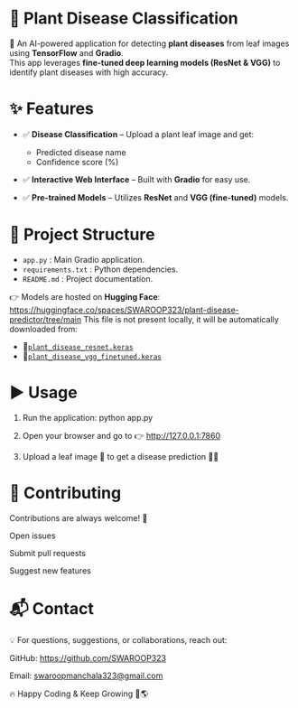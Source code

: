 # 🌱 **Plant Disease Classification**  

🚀 An AI-powered application for detecting **plant diseases** from leaf images using **TensorFlow** and **Gradio**.  
This app leverages **fine-tuned deep learning models (ResNet & VGG)** to identify plant diseases with high accuracy.  



# ✨ **Features**  

- ✅ **Disease Classification** – Upload a plant leaf image and get:  
  - Predicted disease name  
  - Confidence score (%)  

- ✅ **Interactive Web Interface** – Built with **Gradio** for easy use.  

- ✅ **Pre-trained Models** – Utilizes **ResNet** and **VGG (fine-tuned)** models.  



# 📂 **Project Structure**  

- `app.py` : Main Gradio application.  
- `requirements.txt` : Python dependencies.  
- `README.md` : Project documentation.  

👉 Models are hosted on **Hugging Face**:  https://huggingface.co/spaces/SWAROOP323/plant-disease-predictor/tree/main
This file is not present locally, it will be automatically downloaded from:
- 🔗[`plant_disease_resnet.keras`](https://huggingface.co/spaces/SWAROOP323/plant-disease-predictor/resolve/main/plant_disease_resnet.keras)  
- 🔗[`plant_disease_vgg_finetuned.keras`](https://huggingface.co/spaces/SWAROOP323/plant-disease-predictor/resolve/main/plant_disease_vgg_finetuned.keras)  



# **▶️ Usage**

1. Run the application: python app.py

2. Open your browser and go to 👉 http://127.0.0.1:7860

3. Upload a leaf image 🌿 to get a disease prediction 🧑‍🌾


# **🤝 Contributing**

Contributions are always welcome! 🎉

Open issues

Submit pull requests

Suggest new features


# **📬 Contact**

💡 For questions, suggestions, or collaborations, reach out:

GitHub: https://github.com/SWAROOP323

Email: swaroopmanchala323@gmail.com

🔥 Happy Coding & Keep Growing 🌿🌎
